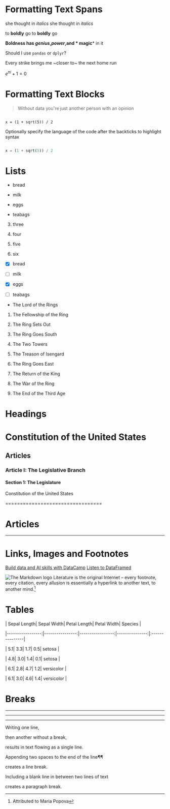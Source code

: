 # Formatting Text Spans

she thought in *italics*
she thought in _italics_

to **boldly** go
to __boldly__ go

**Boldness has *genius*,_power_,and * magic*** in it


Should I use `pandas` or `dplyr`?

Every strike brings me ~closer to~ the next home run

$e^{\pi i} + 1 = 0$

# Formatting Text Blocks

> Without data you're just
> another person with an opinion

```

x = (1 + sqrt(5)) / 2

```
Optionally specify the language of the code after the backticks to highlight syntax
``` python

x = (1 + sqrt(5)) / 2

```
# Lists

- bread

- milk

- eggs

- teabags

3. three

1. four

1. five

1. six

- [x] bread

- [ ] milk

- [x] eggs

- [ ] teabags
* The Lord of the Rings

1. The Fellowship of the Ring

1. The Ring Sets Out

1. The Ring Goes South

1. The Two Towers

1. The Treason of Isengard

1. The Ring Goes East

1. The Return of the King

1. The War of the Ring

1. The End of the Third Age

# Headings

# Constitution of the United States

## Articles

### Article I: The Legislative Branch

#### Section 1: The Legislature
Constitution of the United States

=================================
# Articles

--------

# Links, Images and Footnotes

[Build data and AI skills with DataCamp](https://www.datacamp.com)
[Listen to DataFramed][1]

[1]: https://www.datacamp.com/podcast
![The Markdown logo](Markdown-mark.png)
Literature is the original Internet – every footnote, every citation, every allusion is essentially a hyperlink to another text, to another mind.[^1]

[^1]: Attributed to Maria Popova
# Tables
| Sepal Length| Sepal Width| Petal Length| Petal Width|      Species |

|-----------------:|----------------:|-----------------:|---------------:|:---------------|

|                 5.1|                3.3|                  1.7|              0.5|        setosa |

|                4.8|                3.0|                  1.4|              0.1|        setosa |

|                 6.1|                2.8|                 4.7|               1.2|   versicolor |

|                 6.1|                3.0|                 4.6|               1.4|  versicolor |

# Breaks
---

***

___
Writing one line,

then another without a break,

results in text flowing as a single line.

Appending two spaces to the end of the line¶¶

creates a line break.

Including a blank line in between two lines of text

creates a paragraph break.
